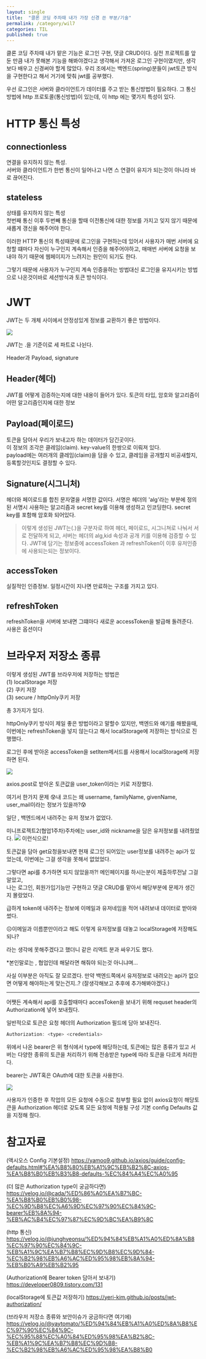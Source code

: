 ```yaml
---
layout: single
title:  "클론 코딩 주차때 내가 가장 신경 쓴 부분/기술"
permalink: /category/wil7
categories: TIL
published: true
---
```



클론 코딩 주차때 내가 맡은 기능은
로그인 구현, 댓글 CRUD이다.
실전 프로젝트를 앞 둔 만큼 내가 못해본 기능을 해봐야겠다고 생각해서 가져온 로그인 구현이였지만, 생각보다 배우고 신경써야 할게 많았다.
우리 조에서는 백엔드(spring)분들이 jwt토큰 방식을 구현한다고 해서 거기에 맞춰 jwt를 공부했다.


우선 로그인은 서버와 클라이언트가 데이터를 주고 받는 통신방법이 필요하다.
그 통신 방법에 http 프로토콜(통신방법)이 있는데, 이 http 에는 몇가지 특성이 있다.

# HTTP 통신 특성

## connectionless

연결을 유지하지 않는 특성.  
서버와 클라이언트가 한번 통신이 일어나고 나면 스 연결이 유지가 되는것이 아니라 바로 끊어진다.

## stateless

상태를 유지하지 않는 특성  
첫번째 통신 이후 두번빼 통신을 할때 이전통신에 대한 정보를 가지고 잊지 않기 때문에 새롭게 갱신을 해주어야 한다. 

이러한 HTTP 통신의 특성때문에 로그인을 구현하는데 있어서
사용자가 매번 서버에 요청할 떄마다 자신이 누구인지 계속해서 인증을 해주어야하고, 매매번 서버에 요청을 보내야 하기 때문에 웹페이지가 느려지는 원인이 되기도 한다.

그렇기 때문에 사용자가 누구인지 계속 인증을하는 방법대신 로그인을 유지시키는 방법으로 나온것이바로 세션방식과 토큰 방식이다.

# JWT

JWT는 두 개체 사이에서 안정성있게 정보를 교환하기 좋은 방법이다.  

![](https://ifh.cc/g/VlfJCF.png)

JWT는 .을 기준이로 세 파트로 나뉜다.

Header과 Payload, signature

## Header(헤더)

JWT를 어떻게 검증하는지에 대한 내용이 들어가 있다.
토큰의 타입, 암호와 알고리즘이 어떤 알고리즘인지에 대한 정보

## Payload(페이로드)

토큰을 담아서 우리가 보내고자 하는 데이터가 담긴곳이다.  
이 정보의 조각은 클레임(claim). key-value의 한쌍으로 이뤄져 있다.  
payload에는 여러개의 클레임(claim)을 담을 수 있고, 클레임을 공개할지 비공새할지, 등록할것인지도 결정할 수 있다.

## Signature(시그니처)

헤더와 페이로드를 합친 문자열을 서명한 값이다.
서명은 헤더의 'alg'라는 부분에 정의된 서명시 사용하는 알고리즘과 secret key를 이용해 생성하고 인코딩한다. secret key를 포함해 암호화 되어있다.

>이렇게 생성된 JWT는(.)을 구분자로 하여 헤더, 페이로드, 시그니쳐로 나눠서 서로 전달하게 되고, 서버는 헤더의 alg,kid 속성과 공개 키를 이용해 검증할 수 있다.
JWT에 담기는 정보중에 accessToken 과 refreshToken이 이후 유저인증에 사용되는되는 정보이다.

## accessToken

실질적인 인증정보. 일정시간이 지나면 만료하는 구조를 가지고 있다. 

## refreshToken 
refreshToken을 서버에 보내면 그떄마다 새로운 accessToken을 발급해 돌려준다.
사용은 옵션이다

# 브라우저 저장소 종류

이렇게 생성된 JWT를 브라우저에 저장하는 방법은  
(1) localStorage 저장  
(2) 쿠키 저장  
(3) secure / httpOnly쿠키 저장

총 3가지가 있다.

httpOnly쿠키 방식이 제일 좋은 방법이라고 말할수 있지만, 백엔드와 얘기를 해봤을때, 이번에는 refreshToken을 넣지 않는다고 해서 localStorage에 저장하는 방식으로 진행했다.

로그인 후에 받아온 accessToken을 setItem메서드를 사용해서 localStorage에 저장하면 된다.

![](https://ifh.cc/g/T7oAKa.png)

axios.post로 받아온 토큰값을 user_token이라는 키로 저장했다.

여기서 한가지 문제
😰내 코드는 왜 username, familyName, givenName, user_mail이라는 정보가 있을까?😰

일단 , 백엔드에서 내려주는 유저 정보가 없었다.

미니프로젝트2(협업1주차)주차에는 user_id와 nickname을 담은 유저정보를 내려줬었다.
![](https://ifh.cc/g/1VMysL.png)
이런식으로!

토큰값을 담아 get요청을보내면 현재 로그인 되어있는 user정보를 내려주는 api가 있었는데, 
이번에는 그걸 생각을 못해서 없었었다.  

그렇다면 api를 추가하면 되지 않았을까?!
메인페이지를 하시는분이 제출하루전날 그걸 알았고,  
나는 로그인, 회원가입기능만 구현하고 댓글 CRUD를 맡아서 해당부분에 문제가 생긴지 몰랐었다.

급하게 token에 내려주는 정보에 이메일과 유저네임을 적어 내려보내 데이터로 받아와 썼다.

☹️이메일과 이름뿐만이라고 해도 이렇게 유저정보를 대놓고 localStorage에 저장해도 되나?

라는 생각에 못해주겠다고 했더니 같은 리액트 분과 싸우기도 했다.

*본인말로는 , 협업인데 해달라면 해줘야 되는것 아니냐며...

사실 이부분은 아직도 잘 모르겠다. 만약 백엔드쪽에서 유저정보로 내려오는 api가 없으면 어떻게 해야하는게 맞는건지..?
(잘생각해보고 추후에 추가해봐야겠다.)

<hr/>

어쨋든 계속해서 api를 호출할때마다 accesToken을 보내기 위해 requset header의 Authorization에 넣어 보내줬다.

일반적으로 토큰은 요청 헤더의 Authorization 필드에 담아 보내진다.
```js
Authorization: <type> <credentials>
```
위에서 나온 bearer은 위 형식에서 type에 해당하는데, 토큰에는 많은 종류가 있고 서버는 다양한 종류의 토큰을 처리하기 위해 전송받은 type에 따라 토큰을 다르게 처리한다.

bearer는 JWT혹은 OAuth에 대한 토큰을 사용한다.

![](https://ifh.cc/g/h6WQj9.png)

사용자가 인증한 후 작업의 모든 요청에 수동으로 첨부할 필요 없이 axios요청이 해당토큰을 Authorization 헤더로 갖도록 
모든 요청에 적용될 구성 기본 config Defaults 값을 지정해 줬다.



# 참고자료

(액시오스 Config 기본설정)
https://yamoo9.github.io/axios/guide/config-defaults.html#%EA%B8%80%EB%A1%9C%EB%B2%8C-axios-%EA%B8%B0%EB%B3%B8-defaults-%EC%84%A4%EC%A0%95

(더 많은 Authorization type이 궁금하다면)
https://velog.io/@cada/%ED%86%A0%EA%B7%BC-%EA%B8%B0%EB%B0%98-%EC%9D%B8%EC%A6%9D%EC%97%90%EC%84%9C-bearer%EB%8A%94-%EB%AC%B4%EC%97%87%EC%9D%BC%EA%B9%8C

(http 통신)
https://velog.io/@junghyeonsu/%ED%94%84%EB%A1%A0%ED%8A%B8%EC%97%90%EC%84%9C-%EB%A1%9C%EA%B7%B8%EC%9D%B8%EC%9D%84-%EC%B2%98%EB%A6%AC%ED%95%98%EB%8A%94-%EB%B0%A9%EB%B2%95


(Authorization에 Bearer token 담아서 보내기)
https://developer0809.tistory.com/131

(localStorage에 토큰값 저장하기)
https://yeri-kim.github.io/posts/jwt-authorization/

(브라우저 저장소 종류와 보안이슈가 궁금하다면 여기에)
https://velog.io/@yaytomato/%ED%94%84%EB%A1%A0%ED%8A%B8%EC%97%90%EC%84%9C-%EC%95%88%EC%A0%84%ED%95%98%EA%B2%8C-%EB%A1%9C%EA%B7%B8%EC%9D%B8-%EC%B2%98%EB%A6%AC%ED%95%98%EA%B8%B0